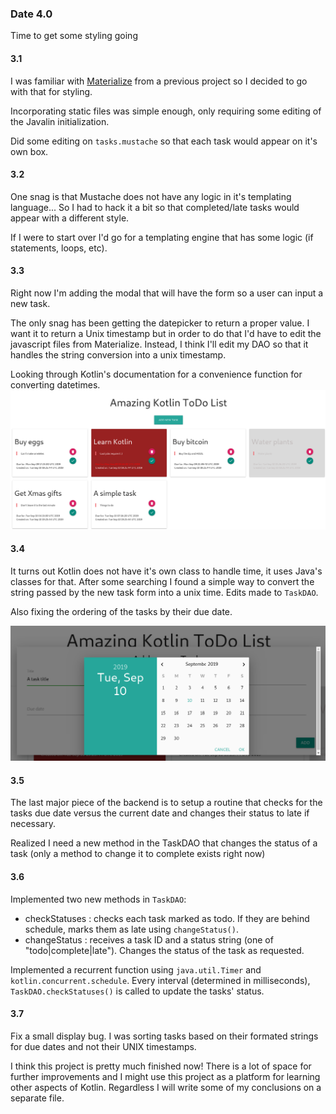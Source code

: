 ### Date 4.0
Time to get some styling going

#### 3.1
I was familiar with [Materialize](https://materializecss.com) from a previous project so I decided to go with that for styling.

Incorporating static files was simple enough, only requiring some editing of the Javalin initialization.

Did some editing on `tasks.mustache` so that each task would appear on it's own box.

#### 3.2
One snag is that Mustache does not have any logic in it's templating language... So I had to hack it a bit so that completed/late tasks would appear with a different style.

If I were to start over I'd go for a templating engine that has some logic (if statements, loops, etc).

#### 3.3
Right now I'm adding the modal that will have the form so a user can input a new task. 

The only snag has been getting the datepicker to return a proper value. I want it to return a Unix timestamp but in order to do that I'd have to edit the javascript files from Materialize. Instead, I think I'll edit my DAO so that it handles the string conversion into a unix timestamp.

Looking through Kotlin's documentation for a convenience function for converting datetimes.
![Starting to look like something](img/styled.png)


#### 3.4
It turns out Kotlin does not have it's own class to handle time, it uses Java's classes for that. After some searching I found a simple way to convert the string passed by the new task form into a unix time. Edits made to `TaskDAO`.

Also fixing the ordering of the tasks by their due date.

![Modal](img/modal.png)

#### 3.5
The last major piece of the backend is to setup a routine that checks for the tasks due date versus the current date and changes their status to late if necessary.

Realized I need a new method in the TaskDAO that changes the status of a task (only a method to change it to complete exists right now)

#### 3.6
Implemented two new methods in `TaskDAO`:
* checkStatuses : checks each task marked as todo. If they are behind schedule, marks them as late using `changeStatus()`.
* changeStatus : receives a task ID and a status string (one of "todo|complete|late"). Changes the status of the task as requested.

Implemented a recurrent function using `java.util.Timer` and `kotlin.concurrent.schedule`. Every interval (determined in milliseconds), `TaskDAO.checkStatuses()` is called  to update the tasks' status.

#### 3.7
Fix a small display bug. I was sorting tasks based on their formated strings for due dates and not their UNIX timestamps.

I think this project is pretty much finished now! There is a lot of space for further improvements and I might use this project as a platform for learning other aspects of Kotlin. Regardless I will write some of my conclusions on a separate file.
